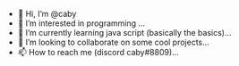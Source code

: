 - 👋 Hi, I’m @caby
- 👀 I’m interested in programming ...
- 🌱 I’m currently learning java script (basically the basics)...
- 💞️ I’m looking to collaborate on some cool projects...
- 📫 How to reach me (discord caby#8809)...

<!---
Kabadahija30/Kabadahija30 is a ✨ special ✨ repository because its `README.md` (this file) appears on your GitHub profile.
You can click the Preview link to take a look at your changes.
--->
